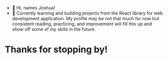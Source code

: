 - 👋 Hi, names Joshua!
- 🌱 Currently learning and building projects from the React library for web development application. My profile may be not that much for now but consistent reading, practicing, and improvement will fill this up and show off some of my skills in the future.
<h1><span>Thanks for stopping by!</span></h1>


<!---
Lomeda-Joshua/Lomeda-Joshua is a ✨ special ✨ repository because its `README.md` (this file) appears on your GitHub profile.
You can click the Preview link to take a look at your changes.
--->
